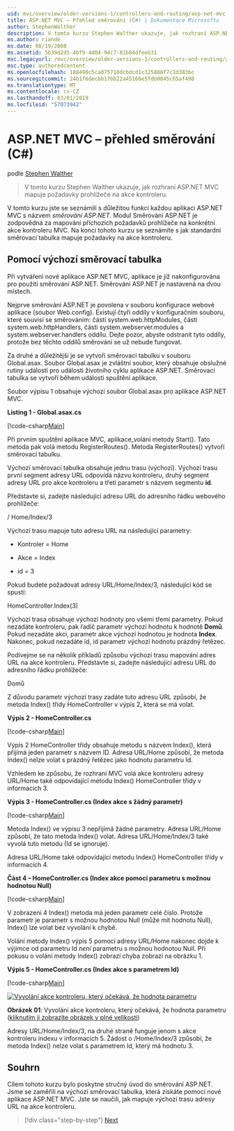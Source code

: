```yaml
---
uid: mvc/overview/older-versions-1/controllers-and-routing/asp-net-mvc-routing-overview-cs
title: ASP.NET MVC – Přehled směrování (C#) | Dokumentace Microsoftu
author: StephenWalther
description: V tomto kurzu Stephen Walther ukazuje, jak rozhraní ASP.NET MVC mapuje požadavky prohlížeče na akce kontroleru.
ms.author: riande
ms.date: 08/19/2008
ms.assetid: 5b39d2d5-4bf9-4d04-94c7-81b84dfeeb31
msc.legacyurl: /mvc/overview/older-versions-1/controllers-and-routing/asp-net-mvc-routing-overview-cs
msc.type: authoredcontent
ms.openlocfilehash: 188490c5ca075710dcbdcd1c325808f7c1d383bc
ms.sourcegitcommit: 24b1f6decbb17bb22a45166e5fdb0845c65af498
ms.translationtype: MT
ms.contentlocale: cs-CZ
ms.lasthandoff: 03/01/2019
ms.locfileid: "57073942"
---
```

<a name="aspnet-mvc-routing-overview-c"></a>ASP.NET MVC – přehled směrování (C#)
====================
podle [Stephen Walther](https://github.com/StephenWalther)

> V tomto kurzu Stephen Walther ukazuje, jak rozhraní ASP.NET MVC mapuje požadavky prohlížeče na akce kontroleru.


V tomto kurzu jste se seznámili s důležitou funkcí každou aplikaci ASP.NET MVC s názvem *směrování ASP.NET*. Modul Směrování ASP.NET je zodpovědná za mapování příchozích požadavků prohlížeče na konkrétní akce kontroleru MVC. Na konci tohoto kurzu se seznámíte s jak standardní směrovací tabulka mapuje požadavky na akce kontroleru.

## <a name="using-the-default-route-table"></a>Pomocí výchozí směrovací tabulka

Při vytváření nové aplikace ASP.NET MVC, aplikace je již nakonfigurována pro použití směrování ASP.NET. Směrování ASP.NET je nastavená na dvou místech.

Nejprve směrování ASP.NET je povolena v souboru konfigurace webové aplikace (soubor Web.config). Existují čtyři oddíly v konfiguračním souboru, které souvisí se směrováním: části system.web.httpModules, části system.web.httpHandlers, části system.webserver.modules a system.webserver.handlers oddílu. Dejte pozor, abyste odstranit tyto oddíly, protože bez těchto oddílů směrování se už nebude fungovat.

Za druhé a důležitější je se vytvoří směrovací tabulku v souboru Global.asax. Soubor Global.asax je zvláštní soubor, který obsahuje obslužné rutiny událostí pro události životního cyklu aplikace ASP.NET. Směrovací tabulka se vytvoří během události spuštění aplikace.

Soubor výpisu 1 obsahuje výchozí soubor Global.asax pro aplikace ASP.NET MVC.

**Listing 1 - Global.asax.cs**

[!code-csharp[Main](asp-net-mvc-routing-overview-cs/samples/sample1.cs)]

Při prvním spuštění aplikace MVC, aplikace\_volání metody Start(). Tato metoda pak volá metodu RegisterRoutes(). Metoda RegisterRoutes() vytvoří směrovací tabulku.

Výchozí směrovací tabulka obsahuje jednu trasu (výchozí). Výchozí trasu první segment adresy URL odpovídá názvu kontroleru, druhý segment adresy URL pro akce kontroleru a třetí parametr s názvem segmentu **id**.

Představte si, zadejte následující adresu URL do adresního řádku webového prohlížeče:

/ Home/Index/3

Výchozí trasu mapuje tuto adresu URL na následující parametry:

- Kontroler = Home

- Akce = Index

- id = 3

Pokud budete požadovat adresy URL/Home/Index/3, následující kód se spustí:

HomeController.Index(3)

Výchozí trasa obsahuje výchozí hodnoty pro všemi třemi parametry. Pokud nezadáte kontroleru, pak řadič parametr výchozí hodnotu k hodnotě **Domů**. Pokud nezadáte akci, parametr akce výchozí hodnotou je hodnota **Index**. Nakonec, pokud nezadáte id, id parametr výchozí hodnotu prázdný řetězec.

Podívejme se na několik příkladů způsobu výchozí trasu mapování adres URL na akce kontroleru. Představte si, zadejte následující adresu URL do adresního řádku prohlížeče:

Domů

Z důvodu parametr výchozí trasy zadáte tuto adresu URL způsobí, že metoda Index() třídy HomeController v výpis 2, která se má volat.

**Výpis 2 - HomeController.cs**

[!code-csharp[Main](asp-net-mvc-routing-overview-cs/samples/sample2.cs)]

Výpis 2 HomeController třídy obsahuje metodu s názvem Index(), která přijímá jeden parametr s názvem ID. Adresa URL/Home způsobí, že metoda Index() nelze volat s prázdný řetězec jako hodnotu parametru Id.

Vzhledem ke způsobu, že rozhraní MVC volá akce kontroleru adresy URL/Home také odpovídající metodu Index() HomeController třídy v informacích 3.

**Výpis 3 - HomeController.cs (Index akce s žádný parametr)**

[!code-csharp[Main](asp-net-mvc-routing-overview-cs/samples/sample3.cs)]

Metoda Index() ve výpisu 3 nepřijímá žádné parametry. Adresa URL/Home způsobí, že tato metoda Index() volat. Adresa URL/Home/Index/3 také vyvolá tuto metodu (Id se ignoruje).

Adresa URL/Home také odpovídající metodu Index() HomeController třídy v informacích 4.

**Část 4 – HomeController.cs (Index akce pomocí parametru s možnou hodnotou Null)**

[!code-csharp[Main](asp-net-mvc-routing-overview-cs/samples/sample4.cs)]

V zobrazení 4 Index() metoda má jeden parametr celé číslo. Protože parametr je parametr s možnou hodnotou Null (může mít hodnotu Null), Index() lze volat bez vyvolání k chybě.

Volání metody Index() výpis 5 pomocí adresy URL/Home nakonec dojde k výjimce od parametru Id *není* parametru s možnou hodnotou Null. Při pokusu o volání metody Index() zobrazí chyba zobrazí na obrázku 1.

**Výpis 5 - HomeController.cs (Index akce s parametrem Id)**

[!code-csharp[Main](asp-net-mvc-routing-overview-cs/samples/sample5.cs)]


[![Vyvolání akce kontroleru, který očekává, že hodnota parametru](asp-net-mvc-routing-overview-cs/_static/image1.jpg)](asp-net-mvc-routing-overview-cs/_static/image1.png)

**Obrázek 01**: Vyvolání akce kontroleru, který očekává, že hodnota parametru ([kliknutím ji zobrazíte obrázek v plné velikosti](asp-net-mvc-routing-overview-cs/_static/image2.png))


Adresy URL/Home/Index/3, na druhé straně funguje jenom s akce kontroleru indexu v informacích 5. Žádost o /Home/Index/3 způsobí, že metoda Index() nelze volat s parametrem Id, který má hodnotu 3.

## <a name="summary"></a>Souhrn

Cílem tohoto kurzu bylo poskytne stručný úvod do směrování ASP.NET. Jsme se zaměřili na výchozí směrovací tabulka, která získáte pomocí nové aplikace ASP.NET MVC. Jste se naučili, jak mapuje výchozí trasu adresy URL na akce kontroleru.

> [!div class="step-by-step"]
> [Next](understanding-action-filters-cs.md)
